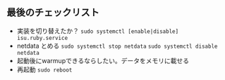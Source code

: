 ## 最後のチェックリスト

- 実装を切り替えたか？ `sudo systemctl [enable|disable] isu.ruby.service`
- netdata とめる `sudo systemctl stop netdata` `sudo systemctl disable netdata`
- 起動後にwarmupできるならしたい。データをメモリに載せる
- 再起動 `sudo reboot`

